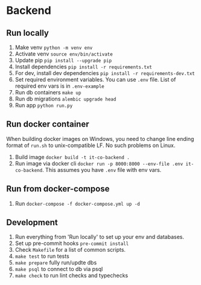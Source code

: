 # Backend

## Run locally

1. Make venv `python -m venv env`
1. Activate venv `source env/bin/activate`
1. Update pip `pip install --upgrade pip`
1. Install dependencies `pip install -r requirements.txt`
1. For dev, install dev dependencies `pip install -r requirements-dev.txt`
1. Set required environment variables. You can use `.env` file. List of required env vars is in `.env-example`
1. Run db containers `make up`
1. Run db migrations `alembic upgrade head`
1. Run app `python run.py`

## Run docker container

When building docker images on Windows, you need to change line ending format of `run.sh` to unix-compatible LF. No such problems on Linux.

1. Build image `docker build -t it-co-backend .`
1. Run image via docker cli `docker run -p 8000:8000 --env-file .env it-co-backend`. This assumes you have `.env` file with env vars.

## Run from docker-compose

1. Run `docker-compose -f docker-compose.yml up -d`

## Development

1. Run everything from 'Run locally' to set up your env and databases.
1. Set up pre-commit hooks `pre-commit install`
1. Check `Makefile` for a list of common scripts.
1. `make test` to run tests
1. `make prepare` fully run/updte dbs
1. `make psql` to connect to db via psql
1. `make check` to run lint checks and typechecks
